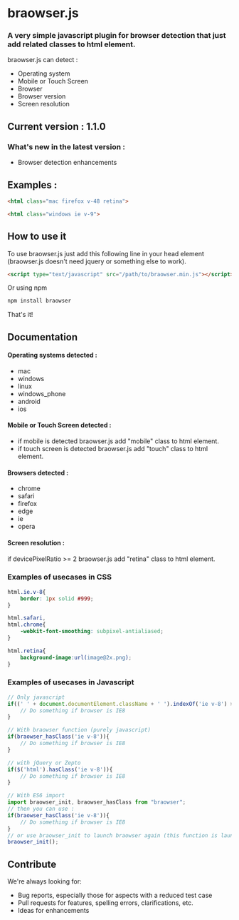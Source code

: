 # braowser.js

### A very simple javascript plugin for browser detection that just add related classes to html element.

braowser.js can detect : 

* Operating system
* Mobile or Touch Screen
* Browser
* Browser version
* Screen resolution


## Current version : 1.1.0

### What's new in the latest version : 

- Browser detection enhancements

## Examples : 

```html
<html class="mac firefox v-48 retina">
```
```html
<html class="windows ie v-9">
```

## How to use it

To use braowser.js just add this following line in your head element (braowser.js doesn't need jquery or something else to work).

```html
<script type="text/javascript" src="/path/to/braowser.min.js"></script>
```

Or using npm

```bash
npm install braowser
```

That's it!




## Documentation

#### Operating systems detected :
* mac 
* windows
* linux
* windows_phone
* android
* ios

#### Mobile or Touch Screen detected :
* if mobile is detected braowser.js add "mobile" class to html element.
* if touch screen is detected braowser.js add "touch" class to html element.

#### Browsers detected :
* chrome
* safari 
* firefox
* edge
* ie
* opera

#### Screen resolution :

if devicePixelRatio >= 2 braowser.js add "retina" class to html element.


### Examples of usecases in CSS

```css
html.ie.v-8{
    border: 1px solid #999;
}

html.safari,
html.chrome{
	-webkit-font-smoothing: subpixel-antialiased;
}

html.retina{
	background-image:url(image@2x.png);
}
```

### Examples of usecases in Javascript

```javascript
// Only javascript
if((' ' + document.documentElement.className + ' ').indexOf('ie v-8') > -1){
	// Do something if browser is IE8
}

// With braowser function (purely javascript)
if(braowser_hasClass('ie v-8')){
	// Do something if browser is IE8
}

// with jQuery or Zepto
if($('html').hasClass('ie v-8')){
	// Do something if browser is IE8
}

// With ES6 import
import braowser_init, braowser_hasClass from "braowser";
// then you can use :
if(braowser_hasClass('ie v-8')){
	// Do something if browser is IE8
}
// or use braowser_init to launch braowser again (this function is launched by default) 
braowser_init();
```



## Contribute

We're always looking for:

* Bug reports, especially those for aspects with a reduced test case
* Pull requests for features, spelling errors, clarifications, etc.
* Ideas for enhancements


